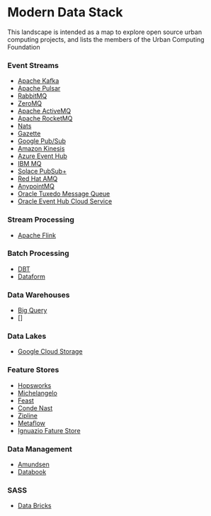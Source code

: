 # Modern Data Stack

This landscape is intended as a map to explore open source urban computing projects, and lists the members of the Urban Computing Foundation


### Event Streams
- [Apache Kafka](https://kafka.apache.org/)
- [Apache Pulsar](https://pulsar.apache.org/)
- [RabbitMQ](https://www.rabbitmq.com/)
- [ZeroMQ](https://zeromq.org/)
- [Apache ActiveMQ](https://activemq.apache.org/)
- [Apache RocketMQ](https://rocketmq.apache.org/)
- [Nats](https://nats.io/)
- [Gazette](https://gazette.readthedocs.io/en/latest/)
- [Google Pub/Sub](https://cloud.google.com/pubsub)
- [Amazon Kinesis](https://aws.amazon.com/kinesis/)
- [Azure Event Hub](https://docs.microsoft.com/en-us/azure/event-hubs/event-hubs-about)
- [IBM MQ](https://www.ibm.com/products/mq)
- [Solace PubSub+](https://solace.com/products/event-broker/software/)
- [Red Hat AMQ](https://www.redhat.com/en/technologies/jboss-middleware/amq)
- [AnypointMQ](https://docs.mulesoft.com/mq/)
- [Oracle Tuxedo Message Queue](https://docs.oracle.com/cd/E35855_01/otmq/docs12c/overview/overview.html)
- [Oracle Event Hub Cloud Service](https://docs.oracle.com/en/cloud/paas/event-hub-cloud/index.html)


### Stream Processing
- [Apache Flink](https://flink.apache.org/)

### Batch Processing 
- [DBT](getdbt.com)
- [Dataform](https://dataform.co/)

### Data Warehouses
- [Big Query]()
- []

### Data Lakes
- [Google Cloud Storage]()

### Feature Stores
- [Hopsworks](https://github.com/logicalclocks/hopsworks)
- [Michelangelo](https://eng.uber.com/michelangelo-model-representation/)
- [Feast](https://github.com/gojek/feast)
- [Conde Nast](https://technology.condenast.com/story/accelerating-machine-learning-with-the-feature-store-service)
- [Zipline](https://www.topbots.com/zipline-data-management-framework-by-airbnb/)
- [Metaflow](https://www.youtube.com/watch?v=fOSZuONmLbA&feature=youtu.be)
- [Ignuazio Fature Store](https://www.iguazio.com/featurestore/)

### Data Management
- [Amundsen]()
- [Databook]()

### SASS
- [Data Bricks](https://databricks.com/)


